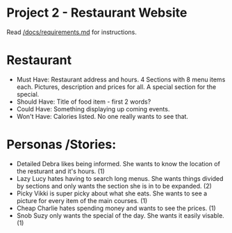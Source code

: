 # Project 2 - Restaurant Website

Read [/docs/requirements.md](https://github.com/bootcamp-s19/project2-js-restaurant-website/blob/master/docs/requirements.md) for instructions.


# Restaurant

- Must Have: Restaurant address and hours. 4 Sections with 8 menu items each. Pictures, description and prices for all. A special section for the special.
- Should Have: Title of food item - first 2 words?
- Could Have: Something displaying up coming events.
- Won't Have: Calories listed. No one really wants to see that.

# Personas /Stories:

- Detailed Debra likes being informed. She wants to know the location of the resturant and it's hours. (1)
- Lazy Lucy hates having to search long menus. She wants things divided by sections and only wants the section she is in to be expanded. (2)
- Picky Vikki is super picky about what she eats. She wants to see a picture for every item of the main courses. (1)
- Cheap Charlie hates spending money and wants to see the prices. (1)
- Snob Suzy only wants the special of the day. She wants it easily visable. (1)